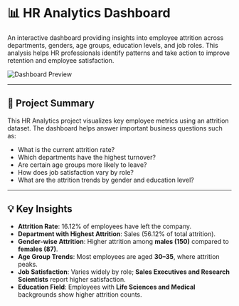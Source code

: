 # 📊 HR Analytics Dashboard

An interactive dashboard providing insights into employee attrition across departments, genders, age groups, education levels, and job roles. This analysis helps HR professionals identify patterns and take action to improve retention and employee satisfaction.

![Dashboard Preview](blob:https://www-towrco-in.filesusr.com/33f23bbd-3f53-4595-9d67-f5458cba3d9a)

---

## 📌 Project Summary

This HR Analytics project visualizes key employee metrics using an attrition dataset. The dashboard helps answer important business questions such as:

- What is the current attrition rate?
- Which departments have the highest turnover?
- Are certain age groups more likely to leave?
- How does job satisfaction vary by role?
- What are the attrition trends by gender and education level?

---

## 💡 Key Insights

- **Attrition Rate**: 16.12% of employees have left the company.
- **Department with Highest Attrition**: Sales (56.12% of total attrition).
- **Gender-wise Attrition**: Higher attrition among **males (150)** compared to **females (87)**.
- **Age Group Trends**: Most employees are aged **30–35**, where attrition peaks.
- **Job Satisfaction**: Varies widely by role; **Sales Executives and Research Scientists** report higher satisfaction.
- **Education Field**: Employees with **Life Sciences and Medical** backgrounds show higher attrition counts.
